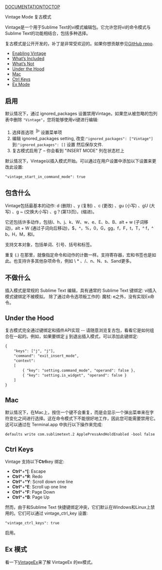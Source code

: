 # 

[DOCUMENTATION](index)[TOC](vintage#toc)[TOP](vintage#)

Vintage Mode 复古模式

Vintage是一个用于Sublime Text的vi模式编辑包。它允许您将vi的命令模式与Sublime Text的功能相结合，包括多种选择。

复古模式是公开开发的，补丁是非常受欢迎的。如果你想贡献参见[GitHub repo](https://github.com/sublimehq/Vintage).

*   [Enabling Vintage](vintage#enabling_vintage)
*   [What’s Included](vintage#included)
*   [What’s Not](vintage#not_included)
*   [Under the Hood](vintage#under_the_hood)
*   [Mac](vintage#mac)
*   [Ctrl Keys](vintage#ctrl_keys)
*   [Ex Mode](vintage#ex_mode)

## 启用
默认情况下，通过 ignored\_packages 设置禁用Vintage。如果您从被忽略的包列表中删除 `"Vintage"`，您将能够使用vi键进行编辑:

1.  选择首选项 ![▶](images/right.svg)设置菜单项
2.  编辑 ignored\_packages setting, 改变:`"ignored_packages": ["Vintage"]` 到:`"ignored_packages": []` 设置 然后保存文件.
3.  复古模式启用了 – 你会看到  "INSERT MODE" 列在状态栏上

默认情况下，Vintage以插入模式开始。可以通过在用户设置中添加以下设置来更改此设置:

~~~
"vintage_start_in_command_mode": true
~~~

## 包含什么

Vintage包括最基本的动作: d (删除) 、y (复制) 、c (更改) 、gu (小写) 、gU (大写) 、g ~ (交换大小写) 、g？(第13页)，(缩进)。

它还包括许多动作，包括l、h、j、k、W、w、e、E、b、B、alt + w (子词移动)，alt + W (通过子词向后移动)，$，^，%，0，G，gg，f，F，t，T，^ f，^ b，H，M，和l。

支持文本对象，包括单词、引号、括号和标签。

重复 (.) 在那里，就像指定命令和动作的计数一样。支持寄存器，宏和书签也是如此。也支持许多其他杂项命令，例如 \ * 、/、n、N、s、Sand更多。

## 不做什么

插入模式是常规的 Sublime Text 编辑，具有通常的 Sublime Text 键绑定: vi插入模式键绑定不被模拟。
除了通过命令选项板工作的: 魔杖: e之外，没有实现Ex命令。


## Under the Hood

复古模式完全通过键绑定和插件API实现 -- 请随意浏览复古包，看看它是如何组合在一起的。例如，如果要绑定 jj 到退出插入模式，可以添加此键绑定:

~~~
{
    "keys": ["j", "j"],
    "command": "exit_insert_mode",
    "context":
    [
        { "key": "setting.command_mode", "operand": false },
        { "key": "setting.is_widget", "operand": false }
    ]
}

~~~

## Mac

默认情况下，在Mac上，按住一个键不会重复，而是会显示一个弹出菜单来在字符变化之间进行选择。这在命令模式下不能很好地工作，因此您可能需要禁用它。这可以通过在 Terminal.app 中执行以下操作来完成:

~~~
defaults write com.sublimetext.2 ApplePressAndHoldEnabled -bool false
~~~

## Ctrl Keys

Vintage 支持以下**Ctrl**key 绑定:

*   **Ctrl***+***\[**: Escape
*   **Ctrl***+***R**: Redo
*   **Ctrl***+***Y**: Scroll down one line
*   **Ctrl***+***E**: Scroll up one line
*   **Ctrl***+***F**: Page Down
*   **Ctrl***+***B**: Page Up

然而，由于和Sublime Text 快捷键绑定冲突，它们默认在Windows和Linux上禁用的。它们可以通过 vintage\_ctrl\_key 设置:

~~~
"vintage_ctrl_keys": true
~~~
启用。

## Ex 模式

看一下[VintageEx](https://github.com/SublimeText/VintageEx)来了解 VintageEx 的ex模式。